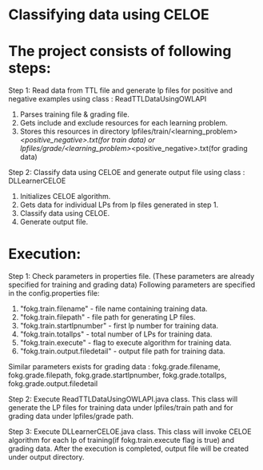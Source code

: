 # Classifying data using CELOE

# The project consists of following steps:
Step 1: Read data from TTL file and generate lp files for positive and negative examples using class : ReadTTLDataUsingOWLAPI
1. Parses training file & grading file.
2. Gets include and exclude resources for each learning problem.
3. Stores this resources in directory lpfiles/train/<learning_problem>_<positive_negative>.txt(for train data) or lpfiles/grade/<learning_problem>_<positive_negative>.txt(for grading data)

Step 2: Classify data using CELOE and generate output file using class : DLLearnerCELOE
1. Initializes CELOE algorithm.
2. Gets data for individual LPs from lp files generated in step 1.
3. Classify data using CELOE.
4. Generate output file.

# Execution:

Step 1: Check parameters in properties file. (These parameters are already specified for training and grading data)
Following parameters are specified in the config.properties file:
1.  "fokg.train.filename" - file name containing training data.
2.  "fokg.train.filepath" - file path for generating LP files.
3.  "fokg.train.startlpnumber" - first lp number for training data.
4.  "fokg.train.totallps" - total number of LPs for training data.
5.  "fokg.train.execute" - flag to execute algorithm for training data.
6.  "fokg.train.output.filedetail" - output file path for training data.

Similar parameters exists for grading data : fokg.grade.filename, fokg.grade.filepath, fokg.grade.startlpnumber, fokg.grade.totallps, fokg.grade.output.filedetail

Step 2: Execute ReadTTLDataUsingOWLAPI.java class. This class will generate the LP files for training data under lpfiles/train path and for grading data under lpfiles/grade path.

Step 3: Execute DLLearnerCELOE.java class. This class will invoke CELOE algorithm for each lp of training(if fokg.train.execute flag is true) and grading data. After the execution is completed, output file will be created under output directory.
